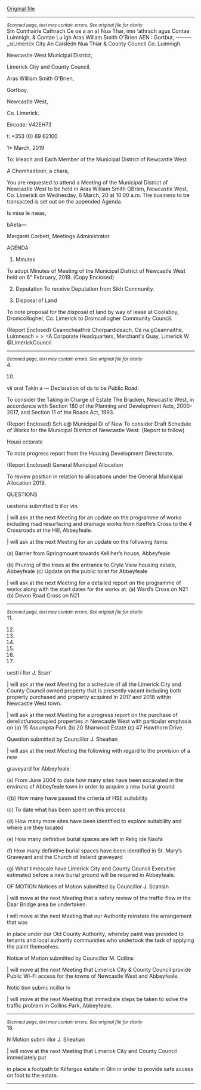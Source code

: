 [Original file](https://www.limerick.ie/sites/default/files/media/documents/2019-03/00%202019-03-06%20Agenda.pdf)

---
*<small>Scanned page, text may contain errors. See original file for clarity</small>*  
Sm Comhairle Cathrach Ce oe a an a) Nua Thar,
imn ‘athrach agus Contae Luimnigh,
& Contae Lu igh Aras Wiliam Smith O'Brien
AEN : Gortbut,
———_siLimerick City An Caisledn Nua Thiar
& County Council Co. Luimnigh.

Newcastle West Municipal District,

Limerick City and County Council.

Aras William Smith O'Brien,

Gortboy,

Newcastle West,

Co. Limerick.

Eircode: V42EH73

t: +353 (0) 69 62100

1* March, 2019

To: irleach and Each Member of the Municipal District of Newcastle West

A Chomhairleoir, a chara,

You are requested to attend a Meeting of the Municipal District of Newcastle West to be held
in Aras William Smith OBrien, Newcastle West, Co. Limerick on Wednesday, 6 March, 20
at 10.00 a.m. The business to be transacted is set out on the appended Agenda.

Is mise le meas,

bAeta—

Margarét Corbett,
Meetings Administrator.

AGENDA

1. Minutes

To adopt Minutes of Meeting of the Municipal District of Newcastle West held on 6"
February, 2019.
(Copy Enclosed)

2. Deputation
To receive Deputation from Sikh Community.

3. Disposal of Land

To note proposal for the disposal of land by way of lease at Coolaboy, Dromcollogher,
Co. Limerick to Dromcollogher Community Council.

(Report Enclosed)
Ceanncheathré Chorpardideach, Cé na gCeannaithe, Luimneach = > =A
Corporate Headquarters, Merchant's Quay, Limerick W @LimerickCouncil


---
*<small>Scanned page, text may contain errors. See original file for clarity</small>*  
4.

10.

vii orat
Takin a — Declaration of ds to be Public Road:

To consider the Taking in Charge of Estate The Bracken, Newcastle West, in
accordance with Section 180 of the Planning and Development Acts, 2000-2017, and
Section 11 of the Roads Act, 1993.

(Report Enclosed)
Sch e@ Municipal Di of New
To consider Draft Schedule of Works for the Municipal District of Newcastle West.
{Report to follow)

Housi ectorate

To note progress report from the Housing Development Directorate.

(Report Enclosed)
General Municipal Allocation

To review position in relation to allocations under the General Municipal Allocation
2019.

QUESTIONS

uestions submitted b illor vin

| will ask at the next Meeting for an update on the programme of works including road
resurfacing and drainage works from Keeffe’s Cross to the 4 Crossroads at the Hill,
Abbeyfeale.

| will ask at the next Meeting for an update on the following items:

(a) Barrier from Springmount towards Kelliher’s house, Abbeyfeale

(b) Pruning of the trees at the entrance to Cryle View housing estate, Abbeyfeale
(c) Update on the public toilet for Abbeyfeale

| will ask at the next Meeting for a detailed report on the programme of works along
with the start dates for the works at:
(a) Ward’s Cross on N21 (b) Devon Road Cross on N21


---
*<small>Scanned page, text may contain errors. See original file for clarity</small>*  
11.

12.

13.

14.

15.

16.

17.

uestl i llor J. Scan’

| will ask at the next Meeting for a schedule of all the Limerick City and County Council
owned property that is presently vacant including both property purchased and
property acquired in 2017 and 2018 within Newcastle West town.

| will ask at the next Meeting for a progress report on the purchase of
derelict/unoccupied properties in Newcastle West with particular emphasis on (a) 15
Assumpta Park (b) 20 Sharwood Estate (c) 47 Hawthorn Drive.

Question submitted by Councillor J. Sheahan

| will ask at the next Meeting the following with regard to the provision of a new

graveyard for Abbeyfeale:

(a) From June 2004 to date how many sites have been excavated in the environs
of Abbeyfeale town in order to acquire a new burial ground

({b) How many have passed the criteria of HSE suitability

(c) To date what has been spent on this process

(d) How many more sites have been identified to explore suitability and where
are they located

(e) How many definitive burial spaces are left in Relig ide Naofa

(f) How many definitive burial spaces have been identified in St. Mary’s Graveyard
and the Church of Ireland graveyard

(g) What timescale have Limerick City and County Council Executive estimated
before a new burial ground will be required in Abbeyfeale.

OF MOTION
Notices of Motion submitted by Councillor J. Scanlan

| will move at the next Meeting that a safety review of the traffic flow in the Daar
Bridge area be undertaken.

I will move at the next Meeting that our Authority reinstate the arrangement that was

in place under our Old County Authority, whereby paint was provided to tenants and
local authority communities who undertook the task of applying the paint themselves.

Notice of Motion submitted by Councillor M. Collins

| will move at the next Meeting that Limerick City & County Council provide Public
Wi-Fi access for the towns of Newcastle West and Abbeyfeale.

Notic tion submi: ncillor lv

| will move at the next Meeting that immediate steps be taken to solve the traffic
problem in Collins Park, Abbeyfeale.


---
*<small>Scanned page, text may contain errors. See original file for clarity</small>*  
18.

N Motion submi illor J. Sheahan

| will move at the next Meeting that Limerick City and County Council immediately put

in place a footpath to Kilfergus estate in Glin in order to provide safe access on foot to
the estate.


---
